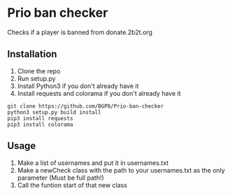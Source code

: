 # Prio ban checker
 Checks if a player is banned from donate.2b2t.org


## Installation

1. Clone the repo
2. Run setup.py
3. Install Python3 if you don't already have it
4. Install requests and colorama if you don't already have it
```
git clone https://github.com/BGP0/Prio-ban-checker
python3 setup.py build install
pip3 install requests
pip3 install colorama
```
## Usage

1. Make a list of usernames and put it in usernames.txt
2. Make a newCheck class with the path to your usernames.txt as the only parameter (Must be full path!)
3. Call the funtion start of that new class
